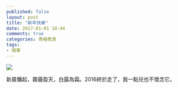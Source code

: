```yaml
---
published: false
layout: post
title: "新年快樂"
date: 2017-01-01 10:44
comments: true
categories: 青梅煮酒
tags:
- 隨筆
---
```


![](https://ww3.sinaimg.cn/large/006tKfTcjw1fbaxs9l2c1j31kw0x37va.jpg)

新晨慵起，霧霾盈天，白露為霜。2016終於走了，我一點兒也不懷念它。
